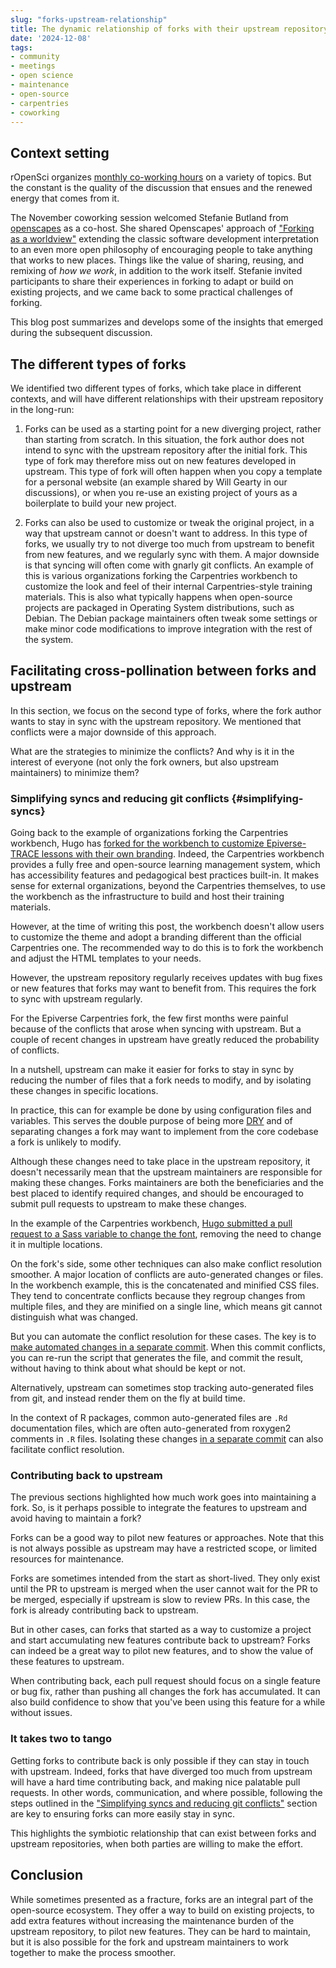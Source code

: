 ```yaml
---
slug: "forks-upstream-relationship"
title: The dynamic relationship of forks with their upstream repository
date: '2024-12-08'
tags:
- community
- meetings
- open science
- maintenance
- open-source
- carpentries
- coworking
---
```


## Context setting

rOpenSci organizes [monthly co-working hours](/coworking/) on a variety of topics.
But the constant is the quality of the discussion that ensues and the renewed energy that comes from it.

The November coworking session welcomed Stefanie Butland from [openscapes](https://www.openscapes.org/) as a co-host.
She shared Openscapes' approach of ["Forking as a worldview"](https://docs.google.com/presentation/d/1aL0TVFM7xxzTCJoE3tEArDE32wh59wkmBCy6Vcmwvy4/) extending the classic software development interpretation to an even more open philosophy of encouraging people to take anything that works to new places.
Things like the value of sharing, reusing, and remixing of *how we work*, in addition to the work itself.
Stefanie invited participants to share their experiences in forking to adapt or build on existing projects, and we came back to some practical challenges of forking.

This blog post summarizes and develops some of the insights that emerged during the subsequent discussion.

## The different types of forks

We identified two different types of forks, which take place in different contexts,
and will have different relationships with their upstream repository in the long-run:

1. Forks can be used as a starting point for a new diverging project, rather than starting from scratch.
In this situation, the fork author does not intend to sync with the upstream repository after the initial fork.
This type of fork may therefore miss out on new features developed in upstream.
This type of fork will often happen when you copy a template for a personal website (an example shared by Will Gearty in our discussions), 
or when you re-use an existing project of yours as a boilerplate to build your new project.

2. Forks can also be used to customize or tweak the original project, 
in a way that upstream cannot or doesn't want to address.
In this type of forks, we usually try to not diverge too much from upstream to benefit from new features,
and we regularly sync with them.
A major downside is that syncing will often come with gnarly git conflicts.
An example of this is various organizations forking the Carpentries workbench to customize the look and feel of their internal Carpentries-style training materials.
This is also what typically happens when open-source projects are packaged in Operating System distributions, such as Debian.
The Debian package maintainers often tweak some settings or make minor code modifications to improve integration with the rest of the system.

## Facilitating cross-pollination between forks and upstream

In this section, we focus on the second type of forks, 
where the fork author wants to stay in sync with the upstream repository.
We mentioned that conflicts were a major downside of this approach.

What are the strategies to minimize the conflicts? 
And why is it in the interest of everyone (not only the fork owners, but also upstream maintainers) to minimize them?

### Simplifying syncs and reducing git conflicts {#simplifying-syncs}

Going back to the example of organizations forking the Carpentries workbench,
Hugo has [forked for the workbench to customize Epiverse-TRACE lessons with their own branding](https://github.com/epiverse-trace/varnish/pull/7).
Indeed, the Carpentries workbench provides a fully free and open-source learning management system,
which has accessibility features and pedagogical best practices built-in.
It makes sense for external organizations, beyond the Carpentries themselves, to use the workbench as the infrastructure to build and host their training materials.

However, at the time of writing this post, the workbench doesn't allow users to customize the theme and adopt a branding different than the official Carpentries one.
The recommended way to do this is to fork the workbench and adjust the HTML templates to your needs.

However, the upstream repository regularly receives updates with bug fixes or new features that forks may want to benefit from.
This requires the fork to sync with upstream regularly.

For the Epiverse Carpentries fork, the few first months were painful because of the conflicts that arose when syncing with upstream.
But a couple of recent changes in upstream have greatly reduced the probability of conflicts.

In a nutshell, upstream can make it easier for forks to stay in sync by reducing the number of files that a fork needs to modify,
and by isolating these changes in specific locations.

In practice, this can for example be done by using configuration files and variables.
This serves the double purpose of being more [DRY](https://en.wikipedia.org/wiki/Don%27t_repeat_yourself) 
and of separating changes a fork may want to implement from the core codebase a fork is unlikely to modify.

Although these changes need to take place in the upstream repository,
it doesn't necessarily mean that the upstream maintainers are responsible for making these changes.
Forks maintainers are both the beneficiaries and the best placed to identify required changes,
and should be encouraged to submit pull requests to upstream to make these changes.

In the example of the Carpentries workbench, [Hugo submitted a pull request to a Sass variable to change the font](https://github.com/carpentries/varnish/pull/151), 
removing the need to change it in multiple locations.

On the fork's side, some other techniques can also make conflict resolution smoother.
A major location of conflicts are auto-generated changes or files.
In the workbench example, this is the concatenated and minified CSS files.
They tend to concentrate conflicts because they regroup changes from multiple files, 
and they are minified on a single line, which means git cannot distinguish what was changed.

But you can automate the conflict resolution for these cases.
The key is to [make automated changes in a separate commit](https://github.com/epiverse-trace/varnish/pull/7/commits/b7633fa9107e11d0a5147488b9c9c1c4855f6ff0).
When this commit conflicts, you can re-run the script that generates the file,
and commit the result, without having to think about what should be kept or not.

Alternatively, upstream can sometimes stop tracking auto-generated files from git,
and instead render them on the fly at build time.

In the context of R packages, common auto-generated files are `.Rd` documentation files,
which are often auto-generated from roxygen2 comments in `.R` files.
Isolating these changes [in a separate commit](https://github.com/ropensci/lightr/commit/4dcb21e72f6df71e2cc46d12244cde8dcc3e2635) can also facilitate conflict resolution.

### Contributing back to upstream

The previous sections highlighted how much work goes into maintaining a fork.
So, is it perhaps possible to integrate the features to upstream and avoid having to maintain a fork?

Forks can be a good way to pilot new features or approaches.
Note that this is not always possible as upstream may have a restricted scope, or limited resources for maintenance.

Forks are sometimes intended from the start as short-lived.
They only exist until the PR to upstream is merged when the user cannot wait for the PR to be merged, especially if upstream is slow to review PRs.
In this case, the fork is already contributing back to upstream.

But in other cases, can forks that started as a way to customize a project and start accumulating new features contribute back to upstream?
Forks can indeed be a great way to pilot new features, and to show the value of these features to upstream.

When contributing back, each pull request should focus on a single feature or bug fix, rather than pushing all changes the fork has accumulated.
It can also build confidence to show that you've been using this feature for a while without issues.

### It takes two to tango

Getting forks to contribute back is only possible if they can stay in touch with upstream.
Indeed, forks that have diverged too much from upstream will have a hard time contributing back, and making nice palatable pull requests.
In other words, communication, and where possible, following the steps outlined in the ["Simplifying syncs and reducing git conflicts"](#simplifying-syncs) section are key to ensuring forks can more easily stay in sync.

This highlights the symbiotic relationship that can exist between forks and upstream repositories, when both parties are willing to make the effort.

## Conclusion

While sometimes presented as a fracture, forks are an integral part of the open-source ecosystem.
They offer a way to build on existing projects, to add extra features without increasing the maintenance burden of the upstream repository, to pilot new features.
They can be hard to maintain, but it is also possible for the fork and upstream maintainers to work together to make the process smoother.
